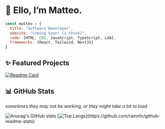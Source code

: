 # 👋  Ello, I’m Matteo.

```javascript
const matteo = {
  title: "Software Developer",
  website: "Coming Soon! (i think)",
  code: [HTML, CSS, JavaScript, TypeScript, LUA],
  frameworks: [React, Tailwind, NextJS]
}
```

## ✨ Featured Projects

[![Readme Card](https://rainnfx-github-readme-stats-sigma-five.vercel.app/api/pin/?username=rainnfx&theme=nightowl&repo=rainnfx.me)](https://github.com/rainnfx/rainnfx.dev-v3)

## 📊 GitHub Stats

*sometimes they may not be working, or they might take a bit to load*

![Anurag's GitHub stats](https://rainnfx-github-readme-stats-sigma-five.vercel.app/api?username=rainnfx&show_icons=true&theme=nightowl)
[![Top Langs]([https://rainnfx-github-readme-stats.vercel.app](https://rainnfx-github-readme-stats-sigma-five.vercel.app)/api/top-langs/?username=rainnfx&theme=nightowl&layout=compact)](https://github.com/rainnfx/github-readme-stats)

<!---
rainnfx/rainnfx is a ✨ special ✨ repository because its `README.md` (this file) appears on your GitHub profile.
You can click the Preview link to take a look at your changes.
--->
